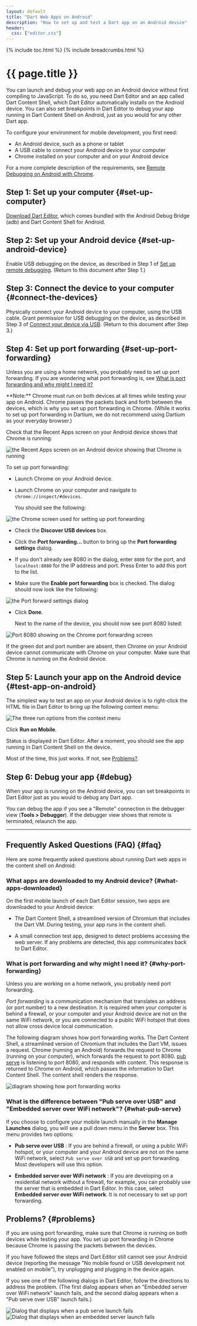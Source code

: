 ```yaml
---
layout: default
title: "Dart Web Apps on Android"
description: "How to set up and test a Dart app on an Android device"
header:
  css: ["editor.css"]
---
```


{% include toc.html %}
{% include breadcrumbs.html %}

# {{ page.title }}

You can launch and debug your web app on an Android device without first
compiling to JavaScript. To do so, you need Dart Editor and an app called
Dart Content Shell, which Dart Editor automatically installs on the Android
device. You can also set breakpoints in Dart Editor to debug your app
running in Dart Content Shell on Android, just as you would for
any other Dart app.

To configure your environment for mobile development, you first need:

* An Android device, such as a phone or tablet
* A USB cable to connect your Android device to your computer
* Chrome installed on your computer and on your Android device

For a more complete description of the requirements, see
[Remote Debugging on Android with Chrome](https://developer.chrome.com/devtools/docs/remote-debugging).

##  Step 1: Set up your computer {#set-up-computer}

[Download Dart Editor](/downloads/), which comes bundled with
the Android Debug Bridge (adb) and Dart Content Shell for Android.

## Step 2: Set up your Android device {#set-up-android-device}

Enable USB debugging on the device, as described in Step 1 of
[Set up remote debugging](https://developer.chrome.com/devtools/docs/remote-debugging#setting-up-device). (Return to this document after Step 1.)

## Step 3: Connect the device to your computer {#connect-the-devices}

Physically connect your Android device to your computer,
using the USB cable. Grant permission for USB debugging on the device,
as described in Step 3 of
[Connect your device via USB](https://developer.chrome.com/devtools/docs/remote-debugging#connect-device-via-usb).
(Return to this document after Step 3.)

## Step 4: Set up port forwarding {#set-up-port-forwarding}

Unless you are using a home network, you probably need to set up
port forwarding. If you are wondering what port forwarding is,
see [What is port forwarding and why might I need it?](#why-port-forwarding)

<aside class="alert alert-info" markdown="1">
**Note:** Chrome must run on both devices at all times while testing
your app on Android. Chrome passes the packets back and forth between the
devices, which is why you set up port forwarding in Chrome. (While it works
to set up port forwarding in Dartium, we do not recommend using
Dartium as your everyday browser.)
</aside>

  Check that the Recent Apps screen on your Android device shows that
  Chrome is running:

 <div class="step-details2" markdown="1">
 <img src="images/AndroidRecentApps.jpg" alt="the Recent Apps screen on an Android device showing that Chrome is running">
 </div>

To set up port forwarding:

* Launch Chrome on your Android device.
* Launch Chrome on your computer and navigate to `chrome://inspect/#devices`.

  You should see the following:

 <div class="step-details2" markdown="1">
 <img src="images/SetupPortForwarding.png" alt="the Chrome screen used for setting up port forwarding">
 </div>

* Check the **Discover USB devices** box.

* Click the **Port forwarding...** button to bring up the 
  **Port forwarding settings** dialog.

* If you don't already see 8080 in the dialog, enter `8080` for the port,
  and `localhost:8080` for the IP address and port.
  Press Enter to add this port to the list.

* Make sure the **Enable port forwarding** box is checked.
  The dialog should now look like the following:

 <div class="step-details2" markdown="1">
 <img src="images/PortForwardingSettings.png" alt="the Port forward settings dialog">
 </div>
  
* Click **Done**.

  Next to the name of the device, you should now see port 8080 listed:

 <div class="step-details" markdown="1">
 <img src="images/PortList.png" alt="Port 8080 showing on the Chrome port forwarding screen">
 </div>

  If the green dot and port number are absent, then Chrome on your Android
  device cannot communicate with Chrome on your computer.
  Make sure that Chrome is running on the Android device.

## Step 5: Launch your app on the Android device {#test-app-on-android}

The simplest way to test an app on your Android device is to right-click
the HTML file in Dart Editor to bring up the following context menu:

   <div class="step-details2" markdown="1">
   <img src="images/ContextRunMenu.png" alt="The three run options from the context menu">
   </div>

Click **Run on Mobile**.

Status is displayed in Dart Editor. After a moment, you should see the
app running in Dart Content Shell on the device.

Most of the time, this just works. If not, see [Problems?](#problems).

##  Step 6: Debug your app {#debug}

When your app is running on the Android device, you can set breakpoints
in Dart Editor just as you would to debug any Dart app.

You can debug the app if you see a "Remote" connection in the debugger
view (**Tools > Debugger**).
If the debugger view shows that remote is terminated, relaunch the app.

---

## Frequently Asked Questions (FAQ) {#faq}

Here are some frequently asked questions about running Dart web apps
in the content shell on Android:

### What apps are downloaded to my Android device? {#what-apps-downloaded}

On the first mobile launch of each Dart Editor session, two apps are
downloaded to your Android device:

* The Dart Content Shell, a streamlined version of Chromium that
  includes the Dart VM. During testing, your app runs in the content shell.

* A small connection test app, designed to detect problems accessing the
  web server. If any problems are detected, this app communicates back
  to Dart Editor.

### What is port forwarding and why might I need it? {#why-port-forwarding}

Unless you are working on a home network, you probably need port forwarding.

_Port forwarding_ is a communication mechanism that translates an address
(or port number) to a new destination. It is required when your computer
is behind a firewall, or your computer and your Android device are not
on the same WiFi network, or you are connected to a public
WiFi hotspot that does not allow cross device local communication.

The following diagram shows how port forwarding works. The Dart Content
Shell, a streamlined version of Chromium that includes the Dart VM,
issues a request. Chrome (running an Android) forwards the request to
Chrome (running on your computer), which forwards the request to port
8080. [pub serve](/tools/pub/) is listening to port 8080, and responds
with content.  This response is returned to Chrome on Android, which
passes the information to Dart Content Shell. The content shell renders
the response.

<div class="step-details2" markdown="1">
<img src="images/MobileDeployment.png" alt="diagram showing how port forwarding works">
</div>

### What is the difference between "Pub serve over USB" and "Embedded server over WiFi network"? {#what-pub-serve}

If you choose to configure your mobile launch manually in the
**Manage Launches** dialog, you will see a pull down menu in the
**Server** box. This menu provides two options:

* **Pub serve over USB**
: If you are behind a firewall, or using a public WiFi hotspot, or your
  computer and your Android device are not on the same WiFi
  network, select `Pub serve over USB` and set up port forwarding.
  Most developers will use this option.

* **Embedded server over WiFi network**
: If you are developing on a residential network without a firewall,
  for example, you can probably use the server that is embedded in Dart Editor.
  In this case, select **Embedded server over WiFi network**.
  It is not necessary to set up port forwarding.

##  Problems? {#problems}

If you are using port forwarding, make sure that Chrome is running on
both devices while testing your app. You set up port forwarding in Chrome
because Chrome is passing the packets between the devices.

If you have followed the steps and Dart Editor still cannot see your
Android device (reporting the message "No mobile found or USB development
not enabled on mobile"), try unplugging and plugging in the device again.

If you see one of the following dialogs in Dart Editor,
follow the directions to address the problem.
(The first dialog appears when an "Embedded server over WiFi
network" launch fails, and the second dialog appears when a "Pub serve over
USB" launch fails.)

<div class="step-details" markdown="1">
<img src="images/PubServeLaunchFailed.png" alt="Dialog that displays when a pub serve launch fails">
</div>

<div class="step-details" markdown="1">
<img src="images/EmbeddedServerLaunchFailed.png" alt="Dialog that displays when an embedded server launch fails">
</div>
